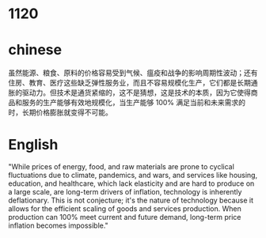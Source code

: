 # 1120

# chinese

虽然能源、粮食、原料的价格容易受到气候、瘟疫和战争的影响周期性波动；还有住房、教育、医疗这些缺乏弹性服务业，而且不容易规模化生产，它们都是长期通胀的驱动力。但技术是通货紧缩的，这不是猜想，这是技术的本质，因为它使得商品和服务的生产能够有效地规模化，当生产能够 100% 满足当前和未来需求的时，长期价格膨胀就变得不可能。


# English

"While prices of energy, food, and raw materials are prone to cyclical fluctuations due to climate, pandemics, and wars, and services like housing, education, and healthcare, which lack elasticity and are hard to produce on a large scale, are long-term drivers of inflation, technology is inherently deflationary. This is not conjecture; it's the nature of technology because it allows for the efficient scaling of goods and services production. When production can 100% meet current and future demand, long-term price inflation becomes impossible."